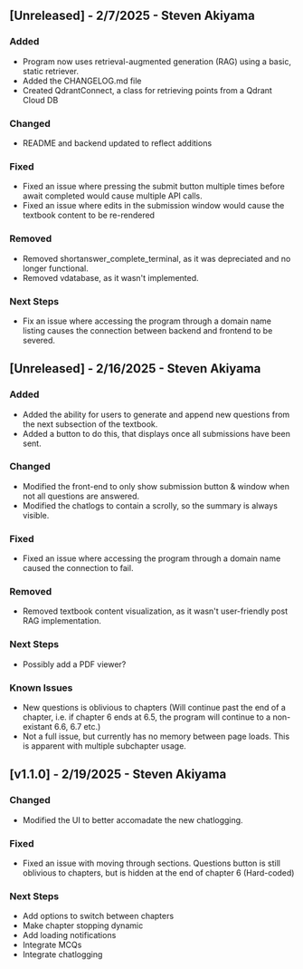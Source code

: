 ## [Unreleased] - 2/7/2025 - Steven Akiyama
### Added
- Program now uses retrieval-augmented generation (RAG) using a basic, static retriever.
- Added the CHANGELOG.md file
- Created QdrantConnect, a class for retrieving points from a Qdrant Cloud DB

### Changed
- README and backend updated to reflect additions

### Fixed
- Fixed an issue where pressing the submit button multiple times before await completed would cause multiple API calls.
- Fixed an issue where edits in the submission window would cause the textbook content to be re-rendered

### Removed
- Removed shortanswer_complete_terminal, as it was depreciated and no longer functional.
- Removed vdatabase, as it wasn't implemented. 

### Next Steps
- Fix an issue where accessing the program through a domain name listing causes the connection between backend and frontend to be severed.

## [Unreleased] - 2/16/2025 - Steven Akiyama
### Added
- Added the ability for users to generate and append new questions from the next subsection of the textbook.
- Added a button to do this, that displays once all submissions have been sent.

### Changed
- Modified the front-end to only show submission button & window when not all questions are answered.
- Modified the chatlogs to contain a scrolly, so the summary is always visible.

### Fixed
- Fixed an issue where accessing the program through a domain name caused the connection to fail.

### Removed
- Removed textbook content visualization, as it wasn't user-friendly post RAG implementation.

### Next Steps
- Possibly add a PDF viewer?

### Known Issues 
- New questions is oblivious to chapters (Will continue past the end of a chapter, i.e. if chapter 6 ends at 6.5, the program will continue to a non-existant 6.6, 6.7 etc.)
- Not a full issue, but currently has no memory between page loads. This is apparent with multiple subchapter usage.

## [v1.1.0] - 2/19/2025 - Steven Akiyama
### Changed
- Modified the UI to better accomadate the new chatlogging.

### Fixed
- Fixed an issue with moving through sections. Questions button is still oblivious to chapters, but is hidden at the end of chapter 6 (Hard-coded)

### Next Steps
- Add options to switch between chapters
- Make chapter stopping dynamic
- Add loading notifications
- Integrate MCQs
- Integrate chatlogging